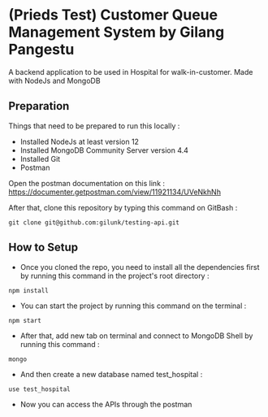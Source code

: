 # (Prieds Test) Customer Queue Management System by Gilang Pangestu

A backend application to be used in Hospital for walk-in-customer. Made with NodeJs and MongoDB

## Preparation
Things that need to be prepared to run this locally :
- Installed NodeJs at least version 12
- Installed MongoDB Community Server version 4.4
- Installed Git
- Postman

Open the postman documentation on this link : https://documenter.getpostman.com/view/11921134/UVeNkhNh

After that, clone this repository by typing this command on GitBash :

```
git clone git@github.com:gilunk/testing-api.git
```

## How to Setup
- Once you cloned the repo, you need to install all the dependencies first by running this command in the project's root directory :
```
npm install
```
- You can start the project by running this command on the terminal :
```
npm start
```
- After that, add new tab on terminal and connect to MongoDB Shell by running this command : 
```
mongo
```
- And then create a new database named test_hospital :
```
use test_hospital
```
- Now you can access the APIs through the postman
